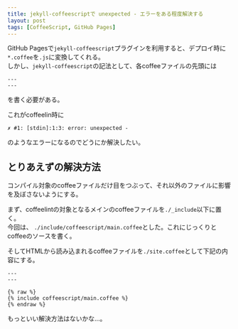 ```yaml
---
title: jekyll-coffeescriptで unexpected - エラーをある程度解決する
layout: post
tags: [CoffeeScript, GitHub Pages]
---
```


GitHub Pagesで`jekyll-coffeescript`プラグインを利用すると、デプロイ時に`*.coffee`を`.js`に変換してくれる。  
しかし、`jekyll-coffeescript`の記法として、各coffeeファイルの先頭には
```
---
---
```
を書く必要がある。

これがcoffeelin時に
```
✗ #1: [stdin]:1:3: error: unexpected -

```
のようなエラーになるのでどうにか解決したい。

## とりあえずの解決方法
コンパイル対象のcoffeeファイルだけ目をつぶって、それ以外のファイルに影響を及ぼさないようにする。

まず、coffeelintの対象となるメインのcoffeeファイルを`./_include`以下に置く。  
今回は、 `./include/coffeescript/main.coffee`とした。これにじっくりとcoffeeのソースを書く。

そしてHTMLから読み込まれるcoffeeファイルを`./site.coffee`として下記の内容にする。

```
---
---

{% raw %}
{% include coffeescript/main.coffee %}
{% endraw %}
```

もっといい解決方法はないかな...。
